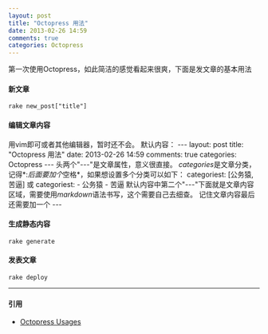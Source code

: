```yaml
---
layout: post
title: "Octopress 用法"
date: 2013-02-26 14:59
comments: true
categories: Octopress 
---
```

第一次使用Octopress，如此简洁的感觉看起来很爽，下面是发文章的基本用法

#### 新文章
	rake new_post["title"]

#### 编辑文章内容
用vim即可或者其他编辑器，暂时还不会。
默认内容：
	---
	layout: post
	title: "Octopress 用法"
	date: 2013-02-26 14:59
	comments: true
	categories: Octopress 
	---
头两个"---"是文章属性，意义很直接。
*categories*是文章分类，记得*:*后面要加个*空格*，如果想设置多个分类可以如下：
	categoriest: [公务猿, 苦逼]
或
	categoriest:
	- 公务猿
	- 苦逼
默认内容中第二个"---"下面就是文章内容区域，需要使用*markdown*语法书写，这个需要自己去细查。
记住文章内容最后还需要加一个
	---
#### 生成静态内容
	rake generate

#### 发表文章
	rake deploy
---
#### 引用
*	[Octopress Usages](http://cofthew7.github.com/blog/2012/06/23/octopress-usages/)
